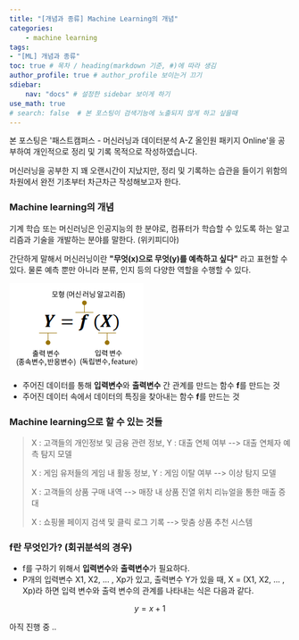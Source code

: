 ```yaml
---
title: "[개념과 종류] Machine Learning의 개념"
categories:	
    - machine learning
tags: 
- "[ML] 개념과 종류"
toc: true # 목차 / heading(markdown 기준, #)에 따라 생김
author_profile: true # author_profile 보이는거 끄기
sdiebar:
    nav: "docs" # 설정한 sidebar 보이게 하기
use_math: true
# search: false  # 본 포스팅이 검색기능에 노출되지 않게 하고 싶을때
---
```


본 포스팅은 '패스트캠퍼스 - 머신러닝과 데이터분석 A-Z 올인원 패키지 Online'을 공부하여 개인적으로 정리 및 기록 목적으로 작성하였습니다.



머신러닝을 공부한 지 꽤 오랜시간이 지났지만, 정리 및 기록하는 습관을 들이기 위함의 차원에서 완전 기초부터 차근차근 작성해보고자 한다.



### Machine learning의 개념

기계 학습 또는 머신러닝은 인공지능의 한 분야로, 컴퓨터가 학습할 수 있도록 하는 알고리즘과 기술을 개발하는 분야를 말한다. (위키피디아)

간단하게 말해서 머신러닝이란  **"무엇(x)으로 무엇(y)를 예측하고 싶다"** 라고 표현할 수 있다. 물론 예측 뿐만 아니라 분류, 인지 등의 다양한 역할을 수행할 수 있다.

![image](https://raw.githubusercontent.com/Thing-ji/Thing-ji.github.io/master/_posts/Data_Science/assets/images/2022-08-07-start_concept_1/image-20220807150026888.png)

- 주어진 데이터를 통해 **입력변수**와 **출력변수** 간 관계를 만드는 함수 **f**를 만드는 것
- 주어진 데이터 속에서 데이터의 특징을 찾아내는 함수 **f**를 만드는 것



### Machine learning으로 할 수 있는 것들

> X : 고객들의 개인정보 및 금융 관련 정보, Y : 대출 연체 여부 --> 대출 연체자 예측 탐지 모델
>
> X : 게임 유저들의 게임 내 활동 정보, Y : 게임 이탈 여부 --> 이상 탐지 모델
>
> X : 고객들의 상품 구매 내역 --> 매장 내 상품 진열 위치 리뉴얼을 통한 매출 증대
>
> X : 쇼핑몰 페이지 검색 및 클릭 로그 기록 --> 맞춤 상품 추천 시스템



### f란 무엇인가? (회귀분석의 경우)

- f를 구하기 위해서 **입력변수**와 **출력변수**가 필요하다.
- P개의 입력변수 X1, X2, ... , Xp가 있고, 출력변수 Y가 있을 때, X = (X1, X2, ... , Xp)라 하면 입력 변수와 출력 변수의 관계를 나타내는 식은 다음과 같다.

$$
y=x+1
$$

아직 진행 중 ..
